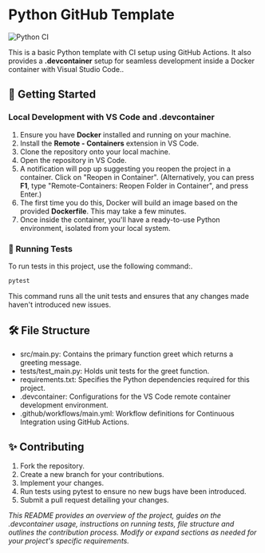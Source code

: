 # Python GitHub Template

![Python CI](https://github.com/aghakishiyeva/ids706-mini-project-1/actions/workflows/main.yml/badge.svg)

This is a basic Python template with CI setup using GitHub Actions. It also provides a **.devcontainer** setup for seamless development inside a Docker container with Visual Studio Code..

## 🚀 Getting Started
### Local Development with VS Code and .devcontainer
1. Ensure you have **Docker** installed and running on your machine.
2. Install the **Remote - Containers** extension in VS Code.
3. Clone the repository onto your local machine.
4. Open the repository in VS Code.
5. A notification will pop up suggesting you reopen the project in a container. Click on "Reopen in Container". (Alternatively, you can press **F1**, type "Remote-Containers: Reopen Folder in Container", and press Enter.)
6. The first time you do this, Docker will build an image based on the provided **Dockerfile**. This may take a few minutes.
7. Once inside the container, you'll have a ready-to-use Python environment, isolated from your local system.

### 🧪 Running Tests

To run tests in this project, use the following command:.

```bash
pytest
```

This command runs all the unit tests and ensures that any changes made haven't introduced new issues.

## 🛠️ File Structure
* src/main.py: Contains the primary function greet which returns a greeting message.
* tests/test_main.py: Holds unit tests for the greet function.
* requirements.txt: Specifies the Python dependencies required for this project.
* .devcontainer: Configurations for the VS Code remote container development environment.
* .github/workflows/main.yml: Workflow definitions for Continuous Integration using GitHub Actions.

## ✨ Contributing
1. Fork the repository.<br>
2. Create a new branch for your contributions.<br>
3. Implement your changes.<br>
4. Run tests using pytest to ensure no new bugs have been introduced.<br>
5. Submit a pull request detailing your changes.

*_This README provides an overview of the project, guides on the .devcontainer usage, instructions on running tests, file structure and outlines the contribution process. Modify or expand sections as needed for your project's specific requirements._*


